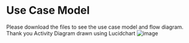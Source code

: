 # Use Case Model 
Please download the files to see the use case model and flow diagram. Thank you
Activity Diagram drawn using Lucidchart
![image](https://github.com/user-attachments/assets/ac9f607b-2375-46c9-a8b9-2a6b4cadecb7)
